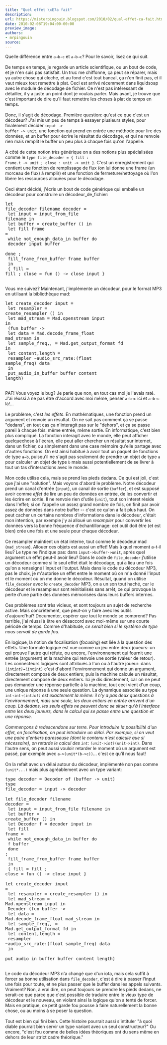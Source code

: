 ```yaml
---
title: "Quel effet \xE7a fait"
description:
url: https://misterpingouin.blogspot.com/2010/02/quel-effet-ca-fait.html
date: 2010-02-08T19:04:00-00:00
preview_image:
authors:
- mrpingouin
source:
---
```


Quelle diff&eacute;rence entre <code>a&rarr;b&rarr;c</code> et <code>a&rarr;b&rarr;c</code>? Pour le savoir, lisez ce qui suit.<br/><br/>De temps en temps, je regarde un article scientifique, ou un bout de code, et je n'en suis pas satisfait. Un truc me chiffonne, &ccedil;a peut se r&eacute;parer, mais ya autre chose qui cloche, et au fond c'est tout bancal, &ccedil;a n'en finit pas, et il vaut mieux tout remettre &agrave; plat. Ceci est arriv&eacute; r&eacute;cemment dans liquidsoap avec le module de d&eacute;codage de fichier. Ce n'est pas int&eacute;ressant de d&eacute;tailler, il y a juste un point dont je voulais parler. Mais avant, je trouve que c'est important de dire qu'il faut remettre les choses &agrave; plat de temps en temps.<br/><br/>Donc, il s'agit de d&eacute;codage. Premi&egrave;re question: qu'est ce que c'est un d&eacute;codeur? J'ai mis un peu de temps &agrave; essayer plusieurs styles, pour finalement d&eacute;cider <code>input -&gt; buffer -&gt; unit</code>, une fonction qui prend en entr&eacute;e une m&eacute;thode pour lire des donn&eacute;es, et un buffer pour &eacute;crire le r&eacute;sultat du d&eacute;codage, et qui ne renvoie rien mais remplit le buffer un peu plus &agrave; chaque fois qu'on l'appelle.<br/><br/>A c&ocirc;t&eacute; de cette notion tr&egrave;s g&eacute;n&eacute;rique on a des notions plus sp&eacute;cialis&eacute;es comme le <code>type file_decoder = { fill : Frame.t -&gt; unit ; close : unit -&gt; unit }</code>. C'est un enregistrement qui contient une fonction de remplissage de flux (on lui donne une frame (un morceau de flux) &agrave; remplir) et une fonction de fermeture/nettoyage o&ugrave; l'on lib&egrave;re les ressources allou&eacute;es pour le d&eacute;codage.<br/><br/>Ceci &eacute;tant d&eacute;cid&eacute;, j'&eacute;cris un bout de code g&eacute;n&eacute;rique qui emballe un d&eacute;codeur pour construire un d&eacute;codeur_de_fichier:<pre>let file_decoder filename decoder =<br/>  let input = input_from_file filename in<br/>  let buffer = create_buffer () in<br/>  let fill frame =<br/>    while not_enough_data_in buffer do<br/>      decoder input buffer<br/>    done ;<br/>    fill_frame_from_buffer frame buffer<br/>  in<br/>    { fill = fill ; close = fun () -&gt; close input }<br/></pre><br/>Vous me suivez? Maintenant, j'impl&eacute;mente un d&eacute;codeur, pour le format MP3 en utilisant la biblioth&egrave;que mad:<pre>let create_decoder input =<br/>  let resampler = create_resampler () in<br/>  let mad_stream = Mad.openstream input in<br/>    (fun buffer -&gt;<br/>       let data = Mad.decode_frame_float mad_stream in<br/>       let sample_freq,_,_ = Mad.get_output_format fd in<br/>       let content,length =<br/>         resampler ~audio_src_rate:(float sample_freq) data<br/>       in<br/>         put_audio_in_buffer buffer content length)<br/></pre><br/>PAF! Vous voyez le bug? Je parie que non, en tout cas moi je l'avais rat&eacute;. J'ai r&eacute;ussi &agrave; ne pas &ecirc;tre d'accord avec moi m&ecirc;me, penser <code>a&rarr;b&rarr;c</code> ici et <code>a&rarr;b&rarr;c</code> l&agrave;!...<br/><br/>Le probl&egrave;me, c'est <em>les effets</em>. En math&eacute;matiques, une fonction prend un argument et renvoie un r&eacute;sultat. On ne sait pas comment &ccedil;a se passe &quot;dedans&quot;, en tout cas &ccedil;a n'interagit pas sur le &quot;dehors&quot;, et &ccedil;a se passe pareil &agrave; chaque fois: m&ecirc;me entr&eacute;e, m&ecirc;me sortie. En informatique, c'est bien plus compliqu&eacute;. La fonction interagit avec le monde, elle peut afficher quelquechose &agrave; l'&eacute;cran, elle peut aller chercher un r&eacute;sultat sur internet, dans un fichier, ou simplement dans une case m&eacute;moire qu'elle partage avec d'autres fonctions. On est ainsi habitu&eacute; &agrave; avoir tout un paquet de fonctions de type <code>a&rarr;b</code>, puisqu'il ne s'agit pas seulement de prendre un objet de type <code>a</code> pour calculer un objet de type <code>b</code> mais aussi potentiellement de se livrer &agrave; tout un tas d'interactions avec le monde.<br/><br/>Mon code utilise cela, mais se prend les pieds dedans. Ce qui est joli, c'est que j'ai une &quot;solution&quot;. Mais voyons d'abord le probl&egrave;me. Notre d&eacute;codeur prend un canal d'entr&eacute;e (<code>input</code>), un canal de sortie (<code>buffer</code>), et est suppos&eacute; avoir comme <em>effet</em> de lire un peu de donn&eacute;es en entr&eacute;e, de les convertir et les &eacute;crire en sortie. Il ne renvoie rien d'utile (<code>unit</code>), tout son interet r&eacute;side dans l'effet; si on l'appelle un assez grand nombre de fois, on finit par avoir assez de donn&eacute;es dans notre buffer -- c'est ce qu'on a fait plus haut. On peut cacher un certains nombres d'informations dans le d&eacute;codeur, c'&eacute;tait mon intention, par exemple j'y ai allou&eacute; un <em>resampler</em> pour convertir les donn&eacute;es vers la bonne fr&eacute;quence d'&eacute;chantillonage: cet outil doit &ecirc;tre (et est bien) cr&eacute;e une fois et une seule pour chaque d&eacute;codeur.<br/><br/>Ce resampler maintient un &eacute;tat interne, tout comme le d&eacute;codeur mad (<code>mad_stream</code>). Allouer ces objets est aussi un effet! Mais &agrave; quel moment a-t-il lieu? Le type ne l'indique pas: dans <code>input-&gt;buffer-&gt;unit</code>, apr&egrave;s quel argument un effet peut-il avoir lieu? Dans le code de <code>file_decoder</code> j'utilise un d&eacute;codeur comme si le seul effet &eacute;tait le d&eacute;codage, qui a lieu une fois qu'on a renseign&eacute; l'input et l'output. Mais dans le code du d&eacute;codeur MP3, pas le choix, je m'autorise un effet entre le moment o&ugrave; on m'a donn&eacute; l'input et le moment o&ugrave; on me donne le d&eacute;codeur. R&eacute;sultat, quand on utilise <code>file_decoder</code> avec le <code>create_decoder</code> MP3, on a un son tout hach&eacute;, car le d&eacute;codeur et le resampleur sont reinitialis&eacute;s sans arr&ecirc;t, ce qui provoque la perte d'une partie des donn&eacute;es m&eacute;moris&eacute;es dans leurs buffers internes.<br/><br/>Ces probl&egrave;mes sont tr&egrave;s vicieux, et sont toujours un sujet de recherche active. Mais concr&egrave;tement, que peut-on y faire avec les outils d'aujourd'hui? Documenter, esp&eacute;rer que tout le monde se comprend? Pas terrible, j'ai r&eacute;ussi &agrave; &ecirc;tre en d&eacute;saccord avec moi-m&ecirc;me sur une courte p&eacute;riode de temps. Comme d'habitude, <em>ce serait bien si le syst&egrave;me de type nous servait de garde fou</em>.<br/><br/>En logique, la notion de focalisation (<em>focusing</em>) est li&eacute;e &agrave; la question des effets. Une formule logique est vue comme un jeu entre deux joueurs: un qui prouve l'autre qui r&eacute;fute, ou encore, l'environnement qui fournit une entr&eacute;e (argument) et la machine qui renvoie une sortie (valeur de retour). Les connecteurs logiques sont attribu&eacute;s &agrave; l'un ou &agrave; l'autre joueur: dans <code>(int*int)&rarr;(int*int)</code> c'est d'abord l'environnement qui donne un argument, directement compos&eacute; de deux entiers; puis la machine calcule un r&eacute;sultat, directement compos&eacute; de deux entiers. Ici je dis directement, car on ne peut pas demander une r&eacute;ponse partielle &agrave; la machine, tout ceci vient d'un coup, une unique r&eacute;ponse &agrave; une seule question. La dynamique associ&eacute;e au type <code>int&rarr;int&rarr;(int*int)</code> est exactement la m&ecirc;me: il n'y a pas deux questions &agrave; l'environnement, mais une seule, les deux entiers en entr&eacute;e arrivent d'un coup. L&agrave; dedans, les seuls effets ne peuvent donc se situer qu'&agrave; l'interface entre les deux joueurs, dans le calcul qui se passe entre une question et une r&eacute;ponse.<br/><br/>Commen&ccedil;ons &agrave; redescendons sur terre. Pour introduire la possibilit&eacute; d'un effet, en focalisation, on peut introduire un d&eacute;lai. Par exemple, si on veut une paire d'entiers paresseuse (dont le contenu n'est calcul&eacute; que si n&eacute;cessaire), on retarde le calcul des <code>int</code>: <code>(unit-&gt;int)*(unit-&gt;int)</code>. Dans l'autre sens, on peut aussi vouloir retarder le moment o&ugrave; un argument est pass&eacute;, par exemple avec <code>a-&gt;(unit*(b-&gt;c))</code>... c'est ce qu'il nous faut!<br/><br/>On la refait avec un d&eacute;lai autour du d&eacute;codeur, impl&eacute;ment&eacute; non pas comme <code>(unit*...)</code> mais plus agr&eacute;ablement avec un type variant:<pre>type decoder = Decoder of (buffer -&gt; unit)<br/>type file_decoder = input -&gt; decoder<br/><br/>let file_decoder filename decoder =<br/>  let input = input_from_file filename in<br/>  let buffer = create_buffer () in<br/>  let Decoder f = decoder input in<br/>  let fill frame =<br/>    while not_enough_data_in buffer do<br/>      f buffer<br/>    done ;<br/>    fill_frame_from_buffer frame buffer<br/>  in<br/>    { fill = fill ; close = fun () -&gt; close input }<br/><br/>let create_decoder input =<br/>  let resampler = create_resampler () in<br/>  let mad_stream = Mad.openstream input in<br/>    Decoder (fun buffer -&gt;<br/>       let data = Mad.decode_frame_float mad_stream in<br/>       let sample_freq,_,_ = Mad.get_output_format fd in<br/>       let content,length =<br/>         resampler ~audio_src_rate:(float sample_freq) data<br/>       in<br/>         put_audio_in_buffer buffer content length)<br/></pre><br/>Le code du d&eacute;codeur MP3 n'a chang&eacute; que d'un iota, mais cela suffit &agrave; forcer sa bonne utilisation dans <code>file_decoder</code>, c'est &agrave; dire &agrave; passer l'input une fois pour toute, et ne plus passer que le buffer dans les appels suivants. Vraiment? Non, &agrave; vrai dire, on peut toujours se prendre les pieds dedans, ne serait-ce que parce que c'est possible de traduire entre le vieux type de d&eacute;codeur et le nouveau, en violant ainsi la logique qu'on a tent&eacute; de forcer. Mais en pratique, ce petit garde fou pousse &agrave; faire naturellement la bonne chose, ou au moins &agrave; se poser la question.<br/><br/>Tout est bien qui fini bien. Cette histoire pourrait aussi s'intituler &quot;&agrave; quoi diable pourrait bien servir un type variant avec un seul constructeur?&quot; Ou encore, &quot;c'est fou comme de belles id&eacute;es th&eacute;oriques ont du sens m&ecirc;me en dehors de leur strict cadre th&eacute;orique.&quot;
